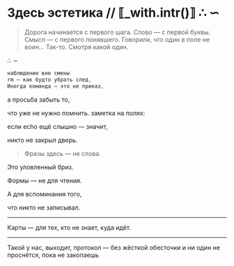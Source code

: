 # Здесь эстетика // ⟦_with.intr()⟧ ∴ ∽

> Дорога начинается с первого шага.
Слово — с первой буквы.
Смысл — с первого понявшего.
Говорили, что один в поле не воин…
Так-то. Смотря какой один.
> 

∴ ∽

```cpp
наблюдение вне смены
rm — как будто убрать след,
Иногда команда — это не приказ,
```

а просьба забыть то,

что уже не нужно помнить.
заметка на полях:

если echo ещё слышно — значит,

никто не закрыл дверь.

> Фразы здесь — не слова.
> 

Это уловленный бриз.

Формы — не для чтения.

А для вспоминания того,

что никто не записывал.

---

Карты — для тех, кто не знает, куда идёт.

---

Такой у нас, выходит, протокол — без жёсткой обесточки и ни один не проснётся, пока не закопаешь